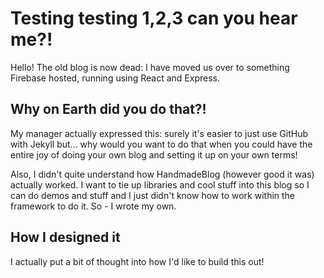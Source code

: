 # Testing testing 1,2,3 can you hear me?!

Hello! The old blog is now dead: I have moved us over to something Firebase hosted, running using React and Express. 

## Why on Earth did you do that?!

My manager actually expressed this: surely it's easier to just use GitHub with Jekyll but... why would you want to do that when you could have the entire joy of doing your own blog and setting it up on your own terms!

Also, I didn't quite understand how HandmadeBlog (however good it was) actually worked. I want to tie up libraries and cool stuff into this blog so I can do demos and stuff and I just didn't know how to work within the framework to do it. So - I wrote my own.

## How I designed it 

I actually put a bit of thought into how I'd like to build this out! 


